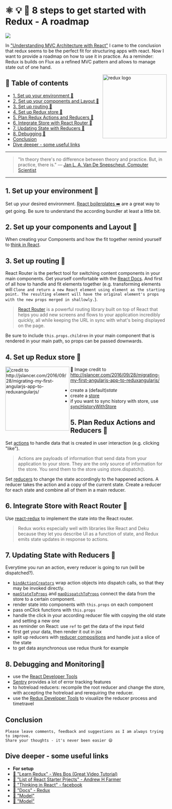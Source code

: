 # ⚛ 💡 🏁 8 steps to get started with Redux - A roadmap

[<img src="https://images.unsplash.com/photo-1476445704028-a36e0c798192?dpr=2&auto=format&fit=crop&w=767&h=511&q=80&cs=tinysrgb&crop=">](https://unsplash.com/photos/NFs6dRTBgaM)

In ["Understanding MVC Architecture with React"](https://medium.com/@ddcreationstudi/understanding-mvc-architecture-with-react-6cd38e91fefd#.r66jqp0ly) I came to the conclusion that redux seems to be the perfect fit for structuring apps with react. Now I want to provide a roadmap on how to use it in practice.
As a reminder: Redux is builds on Flux as a refined MVC pattern and allows to manage state out of one hand.

<img src="https://raw.githubusercontent.com/reactjs/redux/master/logo/logo-title-dark.png" alt="redux logo" height="200" align="right">

## 📄 Table of contents
  * [1. Set up your environment 🔻](#1-set-up-your-environment)
  * [2. Set up your components and Layout 🔻](#2-set-up-your-components-and-layout)
  * [3. Set up routing 🔻](#3-set-up-routing)
  * [4. Set up Redux store 🔻](#4-set-up-redux-store)
  * [5. Plan Redux Actions and Reducers 🔻](#5-plan-redux-actions-and-reducers)
  * [6. Integrate Store with React Router 🔻](#6-integrate-store-with-react-router)
  * [7. Updating State with Reducers 🔻](#7-updating-state-with-reducers)
  * [8. Debugging 🔻](#8-debugging)
  * [Conclusion](#conclusion)
  * [Dive deeper - some useful links](#dive-deeper-some-useful-links)

---

>"In theory there's no difference between theory and practice. But, in practice, there is."
― [Jan L. A. Van De Snepscheut, Computer Scientist](https://en.wikiquote.org/wiki/Jan_L._A._van_de_Snepscheut)

---

## 1. Set up your environment 🔻
Set up your desired environment. [React boilerplates ➡️](http://andrewhfarmer.com/starter-project/) are a great way to get going. Be sure to understand the according bundler at least a little bit.

## 2. Set up your components and Layout 🔻
When creating your Components and how the fit together remind yourself to [think in React](https://facebook.github.io/react/docs/thinking-in-react.html).

## 3. Set up routing 🔻
React Router is the perfect tool for switching content components in your main components. Get yourself comfortable with the [React Docs](https://facebook.github.io/react/docs/react-api.html). And first of all how to handle and fit elements together (e.g. transforming elements will `Clone and return a new React element using element as the starting point. The resulting element will have the original element's props with the new props merged in shallowly.`).
>[React Router](https://github.com/ReactTraining/react-router/blob/master/docs/Introduction.md) is a powerful routing library built on top of React that helps you add new screens and flows to your application incredibly quickly, all while keeping the URL in sync with what's being displayed on the page.

Be sure to include `this.props.children` in your main component that is rendered in your main path, so props can be passed downwards.

## 4. Set up Redux store 🔻

[<img src="http://jslancer.com/wp-content/uploads/2016/09/rre-2.png" alt="credit to http://jslancer.com/2016/09/28/migrating-my-first-angularjs-app-to-reduxangularjs/" height="200" align="left">](http://jslancer.com/2016/09/28/migrating-my-first-angularjs-app-to-reduxangularjs/)
🔖 Image credit to  http://jslancer.com/2016/09/28/migrating-my-first-angularjs-app-to-reduxangularjs/
- create a (default)*state*
- create a [store](http://redux.js.org/docs/api/createStore.html)
- if you want to sync history with store, use [syncHistoryWithStore](https://www.npmjs.com/package/react-router-redux)

## 5. Plan Redux Actions and Reducers 🔻
Set [actions](http://redux.js.org/docs/basics/Actions.html) to handle data that is created in user interaction (e.g. clicking "like").
>Actions are payloads of information that send data from your application to your store. They are the only source of information for the store. You send them to the store using store.dispatch().

Set [reducers](http://redux.js.org/docs/basics/Reducers.html) to change the state accordingly to the happened actions. A reducer takes the action and a copy of the current state. Create a reducer for each state and combine all of them in a main reducer.

## 6. Integrate Store with React Router 🔻
Use [react-redux](http://redux.js.org/docs/basics/UsageWithReact.html) to implement the state into the React router.
>Redux works especially well with libraries like React and Deku because they let you describe UI as a function of state, and Redux emits state updates in response to actions.


## 7. Updating State with Reducers 🔻

Everytime you run an action, every reducer is going to run (will be dispatched?).
- [`bindActionCreators`](http://redux.js.org/docs/api/bindActionCreators.html) wrap action objects into dispatch calls, so that they may be invoked directly.
- [`mapStateToProps`](https://github.com/reactjs/react-redux/blob/master/docs/api.md) and [`mapDispatchToProps`](https://github.com/reactjs/react-redux/blob/master/docs/api.md) connect the data from the store to a certain component.
- render state into components with `this.props` on each component
- pass onClick functions with `this.props`
- handle the click in your according reducer file with copying the old state and setting a new one
- as reminder on React: use `ref` to get the data of the input field
- first get your data, then render it out in jsx
- split up reducers with [reducer compositions](http://redux.js.org/docs/basics/Reducers.html) and handle just a slice of the state
- to get data asynchronous use redux thunk for example

## 8. Debugging and Monitoring🔻

- use the [React Developer Tools](https://chrome.google.com/webstore/detail/react-developer-tools/fmkadmapgofadopljbjfkapdkoienihi)
- [Sentry](https://sentry.io/) provides a lot of error tracking features
- to hotreload reducers: recompile the root reducer and change the store, with accepting the hotreload and rerequiring the reducer.
- use the [Redux Developer Tools](https://chrome.google.com/webstore/detail/redux-devtools/lmhkpmbekcpmknklioeibfkpmmfibljd) to visualize the reducer process and timetravel


## Conclusion

```
Please leave comments, feedback and suggestions as I am always trying to improve.
Share your thoughts - it's never been easier 😄
```

## Dive deeper - some useful links
- **For setup**
- [🔀 "Learn Redux" - Wes Bos (Great Video Tutorial)](https://learnredux.com/)
- [🔀 "List of React Starter Prjects" - Andrew H Farmer](http://andrewhfarmer.com/starter-project/)
- [🔀 "Thinking in React" - facebook](https://facebook.github.io/react/docs/thinking-in-react.html)
- [🔀 "Docs" - Redux](http://redux.js.org/docs/basics/)
- [🔀 "Model"](hasfd)
- [🔀 "Model"](hasfd)




<!-- Written by Daniel Deutsch (deudan1010@gmail.com) -->
